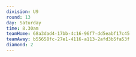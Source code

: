 ```yaml
---
division: U9
round: 13
day: Saturday
time: 8.30am
teamHome: 68a3dad4-17bb-4c16-96f7-dd5eabf17c45
teamAway: b55658fc-27e1-4116-a113-2afd3b5fa53f
diamond: 2
---
```


